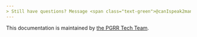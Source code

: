 ```yaml
---
> Still have questions? Message <span class="text-green">@canIspeak2manager</span>.
---
```


This documentation is maintained by [the PGRR Tech Team](https://discord.gg/pgrr). 